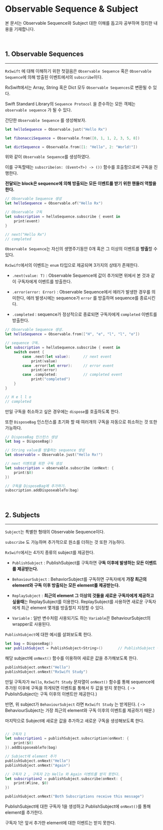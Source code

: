 # Observable Sequence & Subject

본 문서는 Observable Sequence와 Subject 대한 이해를 돕고자 공부하며 정리한 내용을 기재합니다.

<br>

## 1. Observable Sequences
---

`RxSwift` 에 대해 이해하기 위한 첫걸음은 `Observable Sequence` 혹은 `Observable Sequence`에 의해 방출된 이벤트에서의 `subscribe`이다.

RxSwift에서는 Array, String 혹은 Dict 모두 `Observable Sequences`로 변환될 수 있다.

Swift Standard Library의 `Sequence Protocol` 을 준수하는 모든 객체는 `observable sequence` 가 될 수 있다.

간단한 `Observable Sequence` 를 생성해보자.

```swift
let helloSequence = Observable.just("Hello Rx")

let fibonacciSequence = Observable.from([0, 1, 1, 2, 3, 5, 8])

let dictSequence = Observable.from([1: "Hello", 2: "World!"])
```

위와 같이 `Observable Sequence`를 생성하였다.

이를 구독할때는 `subscribe(on: (Event<T>) -> ())` 함수를 호출함으로써 구독을 진행한다.

**전달되는 block은 sequence에 의해 방출되는 모든 이벤트를 받기 위한 핸들러 역할을 한다.**

```swift
// Observable Sequence 생성
let helloSequence = Observable.of("Hello Rx")   

// Observable 구독
let subscription = helloSequence.subscribe { event in 
    print(event)
}

// next("Hello Rx")
// completed
```

`Observable Sequence`는 자신의 생명주기동안 0개 혹은 그 이상의 이벤트를 **방출**할 수 있다.

`RxSwift`에서의 이벤트는 `enum` 타입으로 제공되며 3가지의 상태가 존재한다.

- `.next(value: T)` : Observable Sequence에 값이 추가되면 위에서 본 것과 같이 구독자에게 이벤트를 방출한다.

- `.error(error: Error)` : Observable Sequence에서 에러가 발생한 경우를 의미한다, 에러 발생시에는 sequence가 `error` 를 방출하며 sequence를 종료시킨다.

- `.completed` : sequence가 정상적으로 종료되면 구독자에게 `completed` 이벤트를 방출한다.


```swift
// Observable Sequence 생성.
let helloSequence = Observable.from(["H", "e", "l", "l", "o"])

// sequence 구독.
let subscription = helloSequence.subscribe { event in
    switch event {
        case .next(let value):      // next event
            print(value)
        case .error(let error):     // error event
            print(error)
        case .completed:            // completed event
            print("completed")
    }
}

// H e l l o
// completed
```

만일 구독을 취소하고 싶은 경우에는 `dispose`를 호출하도록 한다.

또한 `DisposeBag` 인스턴스를 초기화 할 때 여러개의 구독을 자동으로 취소하는 것 또한 가능하다.

```swift
// DisposeBag 인스턴스 생성
let bag = DisposeBag()

// String value를 방출하는 sequence 생성
let observable = Observable.just("Hello Rx!")

// next 이벤트를 위한 구독 생성
let subscription = observable.subscribe (onNext: {
    print($0)
})

// 구독을 DisposeBag에 추가하기.
subscription.addDisposeableTo(bag)
```

<br>

## 2. Subjects
---

`Subject`는 특별한 형태의 Observable Sequence이다.

`subscribe` 도 가능하며 추가적으로 원소를 더하는 것 또한 가능하다.

`RxSwift`에서는 4가지 종류의 subject를 제공한다.

- `PublishSubject` : PublishSubject를 구독하면 **구독 이후에 발생하는 모든 이벤트를 제공받는다.**

- `BehaviourSubject` : BehaviorSubject를 구독하면 구독자에게 **가장 최근의 element와 구독 이후 방출되는 모든 element를 제공받는다.**

- `ReplaySubject` : **최근의 element 그 이상의 것들을 새로운 구독자에게 제공하고 싶을때**는 ReplaySubject를 이용한다. ReplaySubject를 사용하면 새로운 구독자에게 최근 element 몇개를 방출할지 지정할 수 있다.

- `Variable` : 일반 변수처럼 사용되기도 하는 `Variable`은 BehaviourSubject의 wrapper로 사용된다.

`PublishSubject`에 대한 예시를 살펴보도록 한다.

```swift
let bag = DisposeBag()
var publishSubject = PublishSubject<String>()       // PublishSubject 생성
```

해당 subject에  `onNext()` 함수를 이용하여 새로운 값을 추가해보도록 한다.

```swift
publishSubject.onNext("Hello")
publishSubject.onNext("RxSwift Study")
```

만일 구독자가 `Hello`, `RxSwift Study` 문자열이 `onNext()` 함수를 통해 sequence에 추가된 이후에 구독을 하게되면 이벤트를 통해서 두 값을 받지 못한다. ( -> PublishSubject는 구독 이후의 이벤트만 제공한다.)

반면, 위 subject가 `BehaviourSubject` 라면 `RxSwift Study` 는 받게된다. ( -> BehaviourSubject는 가장 최근의 element와 구독 이후의 이벤트를 제공하기 때문.)

마지막으로 Subject에 새로운 값을 추가하고 새로운 구독을 생성해보도록 한다.

```swift

// 구독자 1
let subscription1 = publishSubject.subscription(onNext: {
    print($0)
}).addDisposeableTo(bag)

// Subject에 element 추가
publishSubject.onNext("Hello")
publishSubject.onNext("Again")

// 구독자 2 , 구독자 2는 Hello 와 Again 이벤트를 받지 못한다.
let subscription2 = publishSubject.subscribe(onNext: {
    print(#line, $0)
})

publishSubject.onNext("Both Subscriptions receive this message")
```

PublishSubject에 대한 구독자 1을 생성하고 PublishSubject에 `onNext()`를 통해 element를 추가한다.

구독자 1은 앞서 추가한 element에 대한 이벤트는 받지 못한다.



